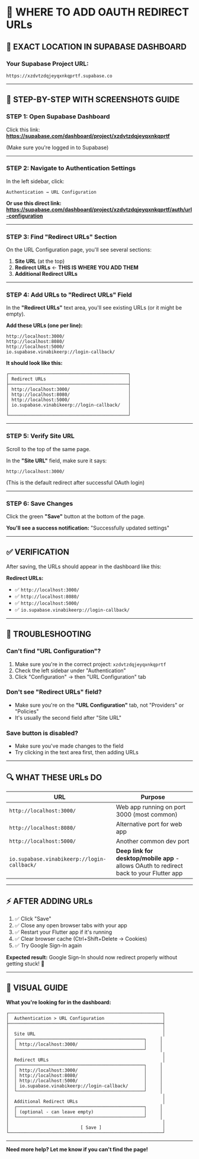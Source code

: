 # 🔗 WHERE TO ADD OAUTH REDIRECT URLs

## 📍 EXACT LOCATION IN SUPABASE DASHBOARD

### **Your Supabase Project URL:**
`https://xzdvtzdqjeyqxnkqprtf.supabase.co`

---

## 🎯 STEP-BY-STEP WITH SCREENSHOTS GUIDE

### **STEP 1: Open Supabase Dashboard**

Click this link: **https://supabase.com/dashboard/project/xzdvtzdqjeyqxnkqprtf**

(Make sure you're logged in to Supabase)

---

### **STEP 2: Navigate to Authentication Settings**

In the left sidebar, click:
```
Authentication → URL Configuration
```

**Or use this direct link:**
**https://supabase.com/dashboard/project/xzdvtzdqjeyqxnkqprtf/auth/url-configuration**

---

### **STEP 3: Find "Redirect URLs" Section**

On the URL Configuration page, you'll see several sections:

1. **Site URL** (at the top)
2. **Redirect URLs** ← **THIS IS WHERE YOU ADD THEM**
3. **Additional Redirect URLs**

---

### **STEP 4: Add URLs to "Redirect URLs" Field**

In the **"Redirect URLs"** text area, you'll see existing URLs (or it might be empty).

**Add these URLs (one per line):**

```
http://localhost:3000/
http://localhost:8080/
http://localhost:5000/
io.supabase.vinabikeerp://login-callback/
```

**It should look like this:**

```
┌─────────────────────────────────────────────┐
│ Redirect URLs                               │
├─────────────────────────────────────────────┤
│ http://localhost:3000/                      │
│ http://localhost:8080/                      │
│ http://localhost:5000/                      │
│ io.supabase.vinabikeerp://login-callback/   │
│                                             │
└─────────────────────────────────────────────┘
```

---

### **STEP 5: Verify Site URL**

Scroll to the top of the same page.

In the **"Site URL"** field, make sure it says:
```
http://localhost:3000/
```

(This is the default redirect after successful OAuth login)

---

### **STEP 6: Save Changes**

Click the green **"Save"** button at the bottom of the page.

**You'll see a success notification:** "Successfully updated settings"

---

## ✅ VERIFICATION

After saving, the URLs should appear in the dashboard like this:

**Redirect URLs:**
- ✅ `http://localhost:3000/`
- ✅ `http://localhost:8080/`
- ✅ `http://localhost:5000/`
- ✅ `io.supabase.vinabikeerp://login-callback/`

---

## 🚨 TROUBLESHOOTING

### **Can't find "URL Configuration"?**

1. Make sure you're in the correct project: `xzdvtzdqjeyqxnkqprtf`
2. Check the left sidebar under "Authentication"
3. Click "Configuration" → then "URL Configuration" tab

### **Don't see "Redirect URLs" field?**

- Make sure you're on the **"URL Configuration"** tab, not "Providers" or "Policies"
- It's usually the second field after "Site URL"

### **Save button is disabled?**

- Make sure you've made changes to the field
- Try clicking in the text area first, then adding URLs

---

## 🔍 WHAT THESE URLs DO

| URL | Purpose |
|-----|---------|
| `http://localhost:3000/` | Web app running on port 3000 (most common) |
| `http://localhost:8080/` | Alternative port for web app |
| `http://localhost:5000/` | Another common dev port |
| `io.supabase.vinabikeerp://login-callback/` | **Deep link for desktop/mobile app** - allows OAuth to redirect back to your Flutter app |

---

## ⚡ AFTER ADDING URLs

1. ✅ Click "Save"
2. ✅ Close any open browser tabs with your app
3. ✅ Restart your Flutter app if it's running
4. ✅ Clear browser cache (Ctrl+Shift+Delete → Cookies)
5. ✅ Try Google Sign-In again

**Expected result:** Google Sign-In should now redirect properly without getting stuck! 🎉

---

## 📸 VISUAL GUIDE

**What you're looking for in the dashboard:**

```
┌──────────────────────────────────────────────────────────┐
│  Authentication > URL Configuration                      │
├──────────────────────────────────────────────────────────┤
│                                                          │
│  Site URL                                                │
│  ┌────────────────────────────────────────────────┐     │
│  │ http://localhost:3000/                         │     │
│  └────────────────────────────────────────────────┘     │
│                                                          │
│  Redirect URLs                                           │
│  ┌────────────────────────────────────────────────┐     │
│  │ http://localhost:3000/                         │     │
│  │ http://localhost:8080/                         │     │
│  │ http://localhost:5000/                         │     │
│  │ io.supabase.vinabikeerp://login-callback/      │     │
│  └────────────────────────────────────────────────┘     │
│                                                          │
│  Additional Redirect URLs                                │
│  ┌────────────────────────────────────────────────┐     │
│  │ (optional - can leave empty)                   │     │
│  └────────────────────────────────────────────────┘     │
│                                                          │
│                           [ Save ]                       │
└──────────────────────────────────────────────────────────┘
```

---

**Need more help? Let me know if you can't find the page!**
